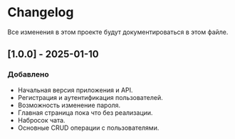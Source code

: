  # Changelog
Все изменения в этом проекте будут документироваться в этом файле.

## [1.0.0] - 2025-01-10
### Добавлено
- Начальная версия приложения и API.
- Регистрация и аутентификация пользователей.
- Возможность изменение пароля.
- Главная страница пока что без реализации.
- Набросок чата.
- Основные CRUD операции с пользователями.
